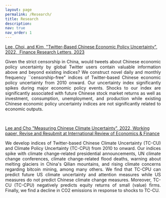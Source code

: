 ```yaml
---
layout: page
permalink: /Research/
title: Research
description: 
nav: true
nav_order: 1
---
```


<a href="https://www.sciencedirect.com/science/article/abs/pii/S1544612323000016">Lee, Choi, and Kim, &quot;Twitter-Based Chinese Economic Policy Uncertainty&quot;, 2022,&nbsp; Finance Research Letters, 2023</a>

<p style="text-align:justify">Given the strict censorship in China, would tweets about Chinese economic policy uncertainty by global Twitter users contain valuable information above and beyond existing indices? We construct novel daily and monthly frequency ``censorship-free&quot; indices of Twitter-based Chinese economic policy uncertainty from 2010 onward. Our uncertainty index significantly spikes during major economic policy events. Shocks to our index are significantly associated with future Chinese stock market returns as well as investment, consumption, unemployment, and production while existing Chinese economic policy uncertainty indices are not significantly related to economic outputs.</p>

&nbsp;

<a href="https://papers.ssrn.com/sol3/papers.cfm?abstract_id=4123659">Lee and Cho "Measuring Chinese Climate Uncertainty", 2022, Working paper, Revise and Resubmit at International Review of Economics &amp; Finance</a>

<p style="text-align:justify">We develop indices of Twitter-based Chinese Climate Uncertainty (TC-CU) and Climate Policy Uncertainty (TC-CPU) from 2010 to onward. Our indices spike with climate change-related presidential announcements, UN climate change conferences, climate change-related flood deaths, warning about melting glaciers in China's Qilian mountains, and rising climate concerns regarding bitcoin mining, among many others. We find that TC-CPU can predict future US climate uncertainty and attention measures while US measures do not predict Chinese climate change measures. Moreover, TC-CU (TC-CPU) negatively predicts equity returns of small (value) firms. Finally, we find a decline in CO2 emissions in response to shocks to TC-CU.</p>

